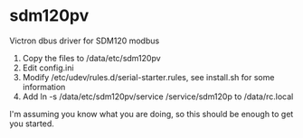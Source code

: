 # sdm120pv
Victron dbus driver for SDM120 modbus

1. Copy the files to /data/etc/sdm120pv
2. Edit config.ini
3. Modify /etc/udev/rules.d/serial-starter.rules, see install.sh for some information
4. Add ln -s /data/etc/sdm120pv/service /service/sdm120p to /data/rc.local

I'm assuming you know what you are doing, so this should be enough to get you started.
